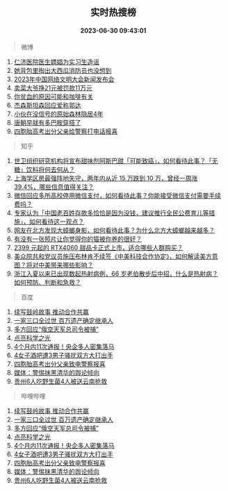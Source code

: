 <div align="center"><h2>实时热搜榜</h2><h4>2023-06-30 09:43:01</h4></div>

> 微博  

1. [仁济医院医生嫖娼为实习生造谣](https://s.weibo.com/weibo?q=%23%E4%BB%81%E6%B5%8E%E5%8C%BB%E9%99%A2%E5%8C%BB%E7%94%9F%E5%AB%96%E5%A8%BC%E4%B8%BA%E5%AE%9E%E4%B9%A0%E7%94%9F%E9%80%A0%E8%B0%A3%23&t=31&band_rank=1&Refer=top)<br />
2. [她背包里掏出大西瓜消防员也没想到](https://s.weibo.com/weibo?q=%23%E5%A5%B9%E8%83%8C%E5%8C%85%E9%87%8C%E6%8E%8F%E5%87%BA%E5%A4%A7%E8%A5%BF%E7%93%9C%E6%B6%88%E9%98%B2%E5%91%98%E4%B9%9F%E6%B2%A1%E6%83%B3%E5%88%B0%23&t=31&band_rank=2&Refer=top)<br />
3. [2023年中国网络文明大会新闻发布会](https://s.weibo.com/weibo?q=%232023%E5%B9%B4%E4%B8%AD%E5%9B%BD%E7%BD%91%E7%BB%9C%E6%96%87%E6%98%8E%E5%A4%A7%E4%BC%9A%E6%96%B0%E9%97%BB%E5%8F%91%E5%B8%83%E4%BC%9A%23&t=31&band_rank=3&Refer=top)<br />
4. [卖菜大爷挣21元被罚款11万元](https://s.weibo.com/weibo?q=%23%E5%8D%96%E8%8F%9C%E5%A4%A7%E7%88%B7%E6%8C%A321%E5%85%83%E8%A2%AB%E7%BD%9A%E6%AC%BE11%E4%B8%87%E5%85%83%23&t=31&band_rank=4&Refer=top)<br />
5. [你贫血的原因可能和咖啡有关](https://s.weibo.com/weibo?q=%23%E4%BD%A0%E8%B4%AB%E8%A1%80%E7%9A%84%E5%8E%9F%E5%9B%A0%E5%8F%AF%E8%83%BD%E5%92%8C%E5%92%96%E5%95%A1%E6%9C%89%E5%85%B3%23&t=31&band_rank=5&Refer=top)<br />
6. [杰森斯坦森回应爱称郭达](https://s.weibo.com/weibo?q=%23%E6%9D%B0%E6%A3%AE%E6%96%AF%E5%9D%A6%E6%A3%AE%E5%9B%9E%E5%BA%94%E7%88%B1%E7%A7%B0%E9%83%AD%E8%BE%BE%23&t=31&band_rank=6&Refer=top)<br />
7. [小伙在没信号的原始森林隐居4年](https://s.weibo.com/weibo?q=%23%E5%B0%8F%E4%BC%99%E5%9C%A8%E6%B2%A1%E4%BF%A1%E5%8F%B7%E7%9A%84%E5%8E%9F%E5%A7%8B%E6%A3%AE%E6%9E%97%E9%9A%90%E5%B1%854%E5%B9%B4%23&t=31&band_rank=7&Refer=top)<br />
8. [唐朝早就有多巴胺穿搭了](https://s.weibo.com/weibo?q=%23%E5%94%90%E6%9C%9D%E6%97%A9%E5%B0%B1%E6%9C%89%E5%A4%9A%E5%B7%B4%E8%83%BA%E7%A9%BF%E6%90%AD%E4%BA%86%23&t=31&band_rank=8&Refer=top)<br />
9. [四胞胎高考出分父亲给警察打电话报喜](https://s.weibo.com/weibo?q=%23%E5%9B%9B%E8%83%9E%E8%83%8E%E9%AB%98%E8%80%83%E5%87%BA%E5%88%86%E7%88%B6%E4%BA%B2%E7%BB%99%E8%AD%A6%E5%AF%9F%E6%89%93%E7%94%B5%E8%AF%9D%E6%8A%A5%E5%96%9C%23&t=31&band_rank=9&Refer=top)<br />

> 知乎  

1. [世卫组织研究机构将宣布甜味剂阿斯巴甜「可能致癌」，如何看待此事？「无糖」饮料将何去何从？](https://www.zhihu.com/question/609417354)<br />
2. [上海学区房最强阵地失守，两年内从近 15 万跌到 10 万，曾经一周涨 39.4%，哪些信息值得关注？](https://www.zhihu.com/question/609355451)<br />
3. [微信回应多所高校停用微信支付，如何看待此事？你能接受微信支付需要手续费吗？](https://www.zhihu.com/question/609374806)<br />
4. [专家认为「中国老百姓存款多恰恰是因为没钱，建议推行全民公费育儿等措施」，如何看待这一观点？](https://www.zhihu.com/question/609390380)<br />
5. [网友在北方发现大蟑螂身影，如何看待此事？为什么北方大蟑螂越来越多？](https://www.zhihu.com/question/609451038)<br />
6. [有没有一张照片让你觉得你的猫被你养的很好？](https://www.zhihu.com/question/596919746)<br />
7. [2399 元起的 RTX4060 甜品卡正式上市，适合哪些人群购买？](https://www.zhihu.com/question/609280591)<br />
8. [美众院共和党议员施压布林肯不续签《中美科技合作协定》，如何解读美方意图？将对中美带来哪些影响？](https://www.zhihu.com/question/609347160)<br />
9. [浙江入夏以来已出现数起热射病例，66 岁老伯散步后中招，什么是热射病？如何预防、判断和急救？](https://www.zhihu.com/question/607815978)<br />

> 百度  

1. [续写鼓岭故事 推动合作共赢](https://www.baidu.com/s?wd=%E7%BB%AD%E5%86%99%E9%BC%93%E5%B2%AD%E6%95%85%E4%BA%8B+%E6%8E%A8%E5%8A%A8%E5%90%88%E4%BD%9C%E5%85%B1%E8%B5%A2&sa=fyb_news&rsv_dl=fyb_news)<br />
2. [一家三口全过世 百万遗产确定继承人](https://www.baidu.com/s?wd=%E4%B8%80%E5%AE%B6%E4%B8%89%E5%8F%A3%E5%85%A8%E8%BF%87%E4%B8%96+%E7%99%BE%E4%B8%87%E9%81%97%E4%BA%A7%E7%A1%AE%E5%AE%9A%E7%BB%A7%E6%89%BF%E4%BA%BA&sa=fyb_news&rsv_dl=fyb_news)<br />
3. [多方回应“俄空天军总司令被捕”](https://www.baidu.com/s?wd=%E5%A4%9A%E6%96%B9%E5%9B%9E%E5%BA%94%E2%80%9C%E4%BF%84%E7%A9%BA%E5%A4%A9%E5%86%9B%E6%80%BB%E5%8F%B8%E4%BB%A4%E8%A2%AB%E6%8D%95%E2%80%9D&sa=fyb_news&rsv_dl=fyb_news)<br />
4. [点亮科学之光](https://www.baidu.com/s?wd=%E7%82%B9%E4%BA%AE%E7%A7%91%E5%AD%A6%E4%B9%8B%E5%85%89&sa=fyb_news&rsv_dl=fyb_news)<br />
5. [4个月内11次通报！央企多人密集落马](https://www.baidu.com/s?wd=4%E4%B8%AA%E6%9C%88%E5%86%8511%E6%AC%A1%E9%80%9A%E6%8A%A5%EF%BC%81%E5%A4%AE%E4%BC%81%E5%A4%9A%E4%BA%BA%E5%AF%86%E9%9B%86%E8%90%BD%E9%A9%AC&sa=fyb_news&rsv_dl=fyb_news)<br />
6. [4女子酒吧遭3男子骚扰双方大打出手](https://www.baidu.com/s?wd=4%E5%A5%B3%E5%AD%90%E9%85%92%E5%90%A7%E9%81%AD3%E7%94%B7%E5%AD%90%E9%AA%9A%E6%89%B0%E5%8F%8C%E6%96%B9%E5%A4%A7%E6%89%93%E5%87%BA%E6%89%8B&sa=fyb_news&rsv_dl=fyb_news)<br />
7. [四胞胎高考出分父亲致电警察报喜](https://www.baidu.com/s?wd=%E5%9B%9B%E8%83%9E%E8%83%8E%E9%AB%98%E8%80%83%E5%87%BA%E5%88%86%E7%88%B6%E4%BA%B2%E8%87%B4%E7%94%B5%E8%AD%A6%E5%AF%9F%E6%8A%A5%E5%96%9C&sa=fyb_news&rsv_dl=fyb_news)<br />
8. [媒体：警惕抹黑清华的舆论倾向](https://www.baidu.com/s?wd=%E5%AA%92%E4%BD%93%EF%BC%9A%E8%AD%A6%E6%83%95%E6%8A%B9%E9%BB%91%E6%B8%85%E5%8D%8E%E7%9A%84%E8%88%86%E8%AE%BA%E5%80%BE%E5%90%91&sa=fyb_news&rsv_dl=fyb_news)<br />
9. [贵州6人吃野生菌4人被送云南抢救](https://www.baidu.com/s?wd=%E8%B4%B5%E5%B7%9E6%E4%BA%BA%E5%90%83%E9%87%8E%E7%94%9F%E8%8F%8C4%E4%BA%BA%E8%A2%AB%E9%80%81%E4%BA%91%E5%8D%97%E6%8A%A2%E6%95%91&sa=fyb_news&rsv_dl=fyb_news)<br />

> 哔哩哔哩  

1. [续写鼓岭故事 推动合作共赢](https://www.baidu.com/s?wd=%E7%BB%AD%E5%86%99%E9%BC%93%E5%B2%AD%E6%95%85%E4%BA%8B+%E6%8E%A8%E5%8A%A8%E5%90%88%E4%BD%9C%E5%85%B1%E8%B5%A2&sa=fyb_news&rsv_dl=fyb_news)<br />
2. [一家三口全过世 百万遗产确定继承人](https://www.baidu.com/s?wd=%E4%B8%80%E5%AE%B6%E4%B8%89%E5%8F%A3%E5%85%A8%E8%BF%87%E4%B8%96+%E7%99%BE%E4%B8%87%E9%81%97%E4%BA%A7%E7%A1%AE%E5%AE%9A%E7%BB%A7%E6%89%BF%E4%BA%BA&sa=fyb_news&rsv_dl=fyb_news)<br />
3. [多方回应“俄空天军总司令被捕”](https://www.baidu.com/s?wd=%E5%A4%9A%E6%96%B9%E5%9B%9E%E5%BA%94%E2%80%9C%E4%BF%84%E7%A9%BA%E5%A4%A9%E5%86%9B%E6%80%BB%E5%8F%B8%E4%BB%A4%E8%A2%AB%E6%8D%95%E2%80%9D&sa=fyb_news&rsv_dl=fyb_news)<br />
4. [点亮科学之光](https://www.baidu.com/s?wd=%E7%82%B9%E4%BA%AE%E7%A7%91%E5%AD%A6%E4%B9%8B%E5%85%89&sa=fyb_news&rsv_dl=fyb_news)<br />
5. [4个月内11次通报！央企多人密集落马](https://www.baidu.com/s?wd=4%E4%B8%AA%E6%9C%88%E5%86%8511%E6%AC%A1%E9%80%9A%E6%8A%A5%EF%BC%81%E5%A4%AE%E4%BC%81%E5%A4%9A%E4%BA%BA%E5%AF%86%E9%9B%86%E8%90%BD%E9%A9%AC&sa=fyb_news&rsv_dl=fyb_news)<br />
6. [4女子酒吧遭3男子骚扰双方大打出手](https://www.baidu.com/s?wd=4%E5%A5%B3%E5%AD%90%E9%85%92%E5%90%A7%E9%81%AD3%E7%94%B7%E5%AD%90%E9%AA%9A%E6%89%B0%E5%8F%8C%E6%96%B9%E5%A4%A7%E6%89%93%E5%87%BA%E6%89%8B&sa=fyb_news&rsv_dl=fyb_news)<br />
7. [四胞胎高考出分父亲致电警察报喜](https://www.baidu.com/s?wd=%E5%9B%9B%E8%83%9E%E8%83%8E%E9%AB%98%E8%80%83%E5%87%BA%E5%88%86%E7%88%B6%E4%BA%B2%E8%87%B4%E7%94%B5%E8%AD%A6%E5%AF%9F%E6%8A%A5%E5%96%9C&sa=fyb_news&rsv_dl=fyb_news)<br />
8. [媒体：警惕抹黑清华的舆论倾向](https://www.baidu.com/s?wd=%E5%AA%92%E4%BD%93%EF%BC%9A%E8%AD%A6%E6%83%95%E6%8A%B9%E9%BB%91%E6%B8%85%E5%8D%8E%E7%9A%84%E8%88%86%E8%AE%BA%E5%80%BE%E5%90%91&sa=fyb_news&rsv_dl=fyb_news)<br />
9. [贵州6人吃野生菌4人被送云南抢救](https://www.baidu.com/s?wd=%E8%B4%B5%E5%B7%9E6%E4%BA%BA%E5%90%83%E9%87%8E%E7%94%9F%E8%8F%8C4%E4%BA%BA%E8%A2%AB%E9%80%81%E4%BA%91%E5%8D%97%E6%8A%A2%E6%95%91&sa=fyb_news&rsv_dl=fyb_news)<br />
